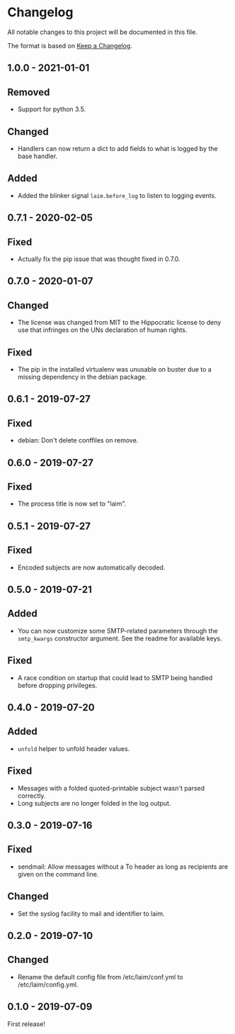 # Changelog

All notable changes to this project will be documented in this file.

The format is based on [Keep a Changelog](http://keepachangelog.com/).

1.0.0 - 2021-01-01
------------------

## Removed
- Support for python 3.5.

## Changed
- Handlers can now return a dict to add fields to what is logged by the base handler.

## Added
- Added the blinker signal `laim.before_log` to listen to logging events.


0.7.1 - 2020-02-05
------------------

## Fixed
- Actually fix the pip issue that was thought fixed in 0.7.0.


0.7.0 - 2020-01-07
------------------

## Changed
- The license was changed from MIT to the Hippocratic license to deny use that infringes on the UNs
  declaration of human rights.

## Fixed
- The pip in the installed virtualenv was unusable on buster due to a missing dependency in the
  debian package.


0.6.1 - 2019-07-27
------------------

## Fixed
- debian: Don't delete conffiles on remove.


0.6.0 - 2019-07-27
-----------------

## Fixed
- The process title is now set to "laim".


0.5.1 - 2019-07-27
-----------------

## Fixed
- Encoded subjects are now automatically decoded.


0.5.0 - 2019-07-21
------------------

## Added
- You can now customize some SMTP-related parameters through the `smtp_kwargs` constructor
  argument. See the readme for available keys.

## Fixed
- A race condition on startup that could lead to SMTP being handled before dropping privileges.


0.4.0 - 2019-07-20
------------------

## Added
- `unfold` helper to unfold header values.

## Fixed
- Messages with a folded quoted-printable subject wasn't parsed correctly.
- Long subjects are no longer folded in the log output.


0.3.0 - 2019-07-16
------------------

## Fixed
- sendmail: Allow messages without a To header as long as recipients are given on the command line.

## Changed
- Set the syslog facility to mail and identifier to laim.


0.2.0 - 2019-07-10
------------------

## Changed
- Rename the default config file from /etc/laim/conf.yml to /etc/laim/config.yml.


0.1.0 - 2019-07-09
------------------

First release!
